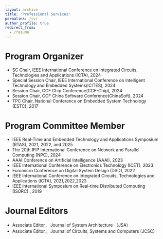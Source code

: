 ```yaml
---
layout: archive
title: "Professional Services"
permalink: /cv/
author_profile: true
redirect_from:
  - /resume
---
```

Program Organizer
======
* SC Chair, IEEE International Conference on Integrated Circuits, Technologies and Applications (ICTA), 2024
* Special Session Chair, IEEE International Conference on Intelligent Technology and Embedded Systems(ICITES), 2024
* Session Chair, CCF Chip Conference(CCF-Chip), 2024
* Session Chair, CCF China Software Conference(ChinaSoft), 2024
* TPC Chair, National Conference on Embedded System Technology (ESTC), 2017


Program Committee Member
======
* IEEE Real-Time and Embedded Technology and Applications Symposium (RTAS), 2021, 2022, and 2025
* The 20th IFIP International Conference on Network and Parallel Computing (NPC), 2024
* AAAI Conference on Artificial Intelligence (AAAI), 2023
* IEEE International Conference on Electronics Technology (ICET), 2023
* Euromicro Conference on Digital System Design (DSD), 2022
* IEEE International Conference on Integrated Circuits, Technologies and Applications (ICTA), 2021,2022,2023
* IEEE International Symposium on Real-time Distributed Computing (ISORC) , 2019

Journal Editors
======
* Associate Editor， Journal of System Architecture （JSA）
* Associate Editor， Journal of Circuits, Systems and Computers (JCSC)
